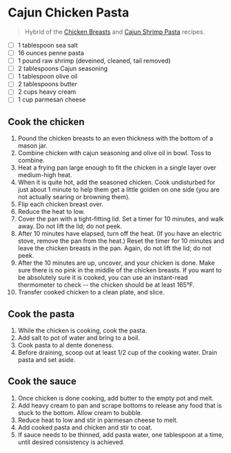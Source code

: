 # Cajun Chicken Pasta
> Hybrid of the [Chicken Breasts](/Chicken/Chicken_Breasts.md) and [Cajun Shrimp Pasta](/Lunch&Dinner/Cajun_Shrimp_Pasta.md) recipes.

- [ ] 1 tablespoon sea salt
- [ ] 16 ounces penne pasta
- [ ] 1 pound raw shrimp (deveined, cleaned, tail removed)
- [ ] 2 tablespoons Cajun seasoning
- [ ] 1 tablespoon olive oil
- [ ] 2 tablespoons butter
- [ ] 2 cups heavy cream
- [ ] 1 cup parmesan cheese

## Cook the chicken
1. Pound the chicken breasts to an even thickness with the bottom of a mason jar.
1. Combine chicken with cajun seasoning and olive oil in bowl. Toss to combine.
1. Heat a frying pan large enough to fit the chicken in a single layer over medium-high heat.
1. When it is quite hot, add the seasoned chicken. Cook undisturbed for just about 1 minute to help them get a little golden on one side (you are not actually searing or browning them).
1. Flip each chicken breast over.
1. Reduce the heat to low.
1. Cover the pan with a tight-fitting lid. Set a timer for 10 minutes, and walk away. Do not lift the lid; do not peek.
1. After 10 minutes have elapsed, turn off the heat. (If you have an electric stove, remove the pan from the heat.) Reset the timer for 10 minutes and leave the chicken breasts in the pan. Again, do not lift the lid; do not peek.
1. After the 10 minutes are up, uncover, and your chicken is done. Make sure there is no pink in the middle of the chicken breasts. If you want to be absolutely sure it is cooked, you can use an instant-read thermometer to check -- the chicken should be at least 165°F.
1. Transfer cooked chicken to a clean plate, and slice.

## Cook the pasta
1. While the chicken is cooking, cook the pasta.
1. Add salt to pot of water and bring to a boil.
1. Cook pasta to al dente doneness.
1. Before draining, scoop out at least 1/2 cup of the cooking water. Drain pasta and set aside.

## Cook the sauce
1. Once chicken is done cooking, add butter to the empty pot and melt.
1. Add heavy cream to pan and scrape bottoms to release any food that is stuck to the bottom. Allow cream to bubble.
1. Reduce heat to low and stir in parmesan cheese to melt.
1. Add cooked pasta and chicken and stir to coat.
1. If sauce needs to be thinned, add pasta water, one tablespoon at a time, until desired consistency is achieved.
